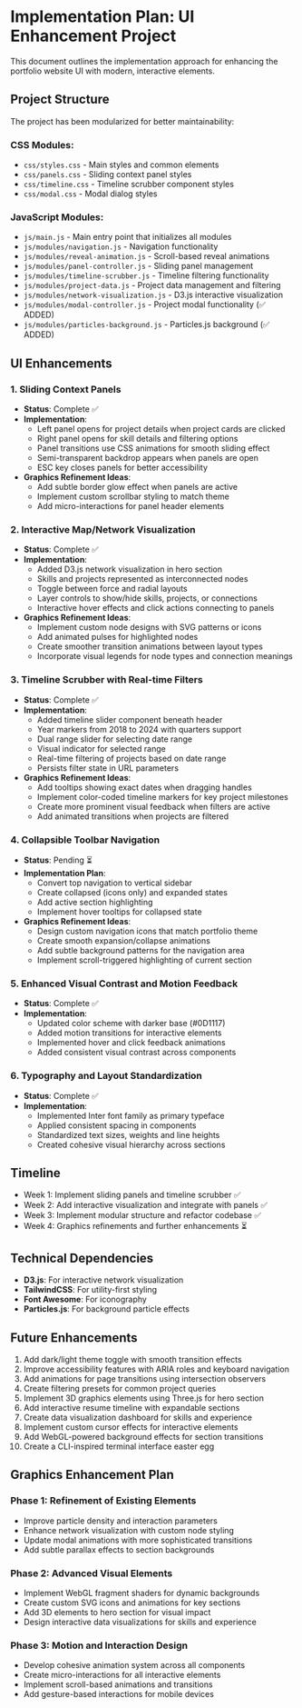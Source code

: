 # Implementation Plan: UI Enhancement Project

This document outlines the implementation approach for enhancing the portfolio website UI with modern, interactive elements.

## Project Structure

The project has been modularized for better maintainability:

### CSS Modules:
- `css/styles.css` - Main styles and common elements
- `css/panels.css` - Sliding context panel styles
- `css/timeline.css` - Timeline scrubber component styles
- `css/modal.css` - Modal dialog styles

### JavaScript Modules:
- `js/main.js` - Main entry point that initializes all modules
- `js/modules/navigation.js` - Navigation functionality
- `js/modules/reveal-animation.js` - Scroll-based reveal animations
- `js/modules/panel-controller.js` - Sliding panel management
- `js/modules/timeline-scrubber.js` - Timeline filtering functionality
- `js/modules/project-data.js` - Project data management and filtering
- `js/modules/network-visualization.js` - D3.js interactive visualization
- `js/modules/modal-controller.js` - Project modal functionality (✅ ADDED)
- `js/modules/particles-background.js` - Particles.js background (✅ ADDED)

## UI Enhancements

### 1. Sliding Context Panels
- **Status**: Complete ✅
- **Implementation**:
  - Left panel opens for project details when project cards are clicked
  - Right panel opens for skill details and filtering options
  - Panel transitions use CSS animations for smooth sliding effect
  - Semi-transparent backdrop appears when panels are open
  - ESC key closes panels for better accessibility
- **Graphics Refinement Ideas**:
  - Add subtle border glow effect when panels are active
  - Implement custom scrollbar styling to match theme
  - Add micro-interactions for panel header elements

### 2. Interactive Map/Network Visualization
- **Status**: Complete ✅
- **Implementation**:
  - Added D3.js network visualization in hero section
  - Skills and projects represented as interconnected nodes
  - Toggle between force and radial layouts
  - Layer controls to show/hide skills, projects, or connections
  - Interactive hover effects and click actions connecting to panels
- **Graphics Refinement Ideas**:
  - Implement custom node designs with SVG patterns or icons
  - Add animated pulses for highlighted nodes
  - Create smoother transition animations between layout types
  - Incorporate visual legends for node types and connection meanings

### 3. Timeline Scrubber with Real-time Filters
- **Status**: Complete ✅
- **Implementation**:
  - Added timeline slider component beneath header
  - Year markers from 2018 to 2024 with quarters support
  - Dual range slider for selecting date range
  - Visual indicator for selected range
  - Real-time filtering of projects based on date range
  - Persists filter state in URL parameters
- **Graphics Refinement Ideas**:
  - Add tooltips showing exact dates when dragging handles
  - Implement color-coded timeline markers for key project milestones
  - Create more prominent visual feedback when filters are active
  - Add animated transitions when projects are filtered

### 4. Collapsible Toolbar Navigation
- **Status**: Pending ⏳
- **Implementation Plan**:
  - Convert top navigation to vertical sidebar
  - Create collapsed (icons only) and expanded states
  - Add active section highlighting
  - Implement hover tooltips for collapsed state
- **Graphics Refinement Ideas**:
  - Design custom navigation icons that match portfolio theme
  - Create smooth expansion/collapse animations
  - Add subtle background patterns for the navigation area
  - Implement scroll-triggered highlighting of current section

### 5. Enhanced Visual Contrast and Motion Feedback
- **Status**: Complete ✅
- **Implementation**:
  - Updated color scheme with darker base (#0D1117)
  - Added motion transitions for interactive elements
  - Implemented hover and click feedback animations
  - Added consistent visual contrast across components

### 6. Typography and Layout Standardization
- **Status**: Complete ✅
- **Implementation**:
  - Implemented Inter font family as primary typeface
  - Applied consistent spacing in components
  - Standardized text sizes, weights and line heights
  - Created cohesive visual hierarchy across sections

## Timeline

- Week 1: Implement sliding panels and timeline scrubber ✅
- Week 2: Add interactive visualization and integrate with panels ✅
- Week 3: Implement modular structure and refactor codebase ✅
- Week 4: Graphics refinements and further enhancements ⏳

## Technical Dependencies

- **D3.js**: For interactive network visualization
- **TailwindCSS**: For utility-first styling
- **Font Awesome**: For iconography
- **Particles.js**: For background particle effects

## Future Enhancements

1. Add dark/light theme toggle with smooth transition effects
2. Improve accessibility features with ARIA roles and keyboard navigation
3. Add animations for page transitions using intersection observers
4. Create filtering presets for common project queries
5. Implement 3D graphics elements using Three.js for hero section
6. Add interactive resume timeline with expandable sections
7. Create data visualization dashboard for skills and experience
8. Implement custom cursor effects for interactive elements
9. Add WebGL-powered background effects for section transitions
10. Create a CLI-inspired terminal interface easter egg

## Graphics Enhancement Plan

### Phase 1: Refinement of Existing Elements
- Improve particle density and interaction parameters
- Enhance network visualization with custom node styling
- Update modal animations with more sophisticated transitions
- Add subtle parallax effects to section backgrounds

### Phase 2: Advanced Visual Elements
- Implement WebGL fragment shaders for dynamic backgrounds
- Create custom SVG icons and animations for key sections
- Add 3D elements to hero section for visual impact
- Design interactive data visualizations for skills and experience

### Phase 3: Motion and Interaction Design
- Develop cohesive animation system across all components
- Create micro-interactions for all interactive elements
- Implement scroll-based animations and transitions
- Add gesture-based interactions for mobile devices
